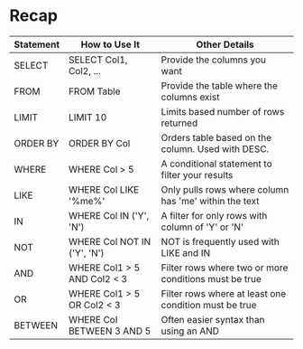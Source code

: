 # Recap

| Statement | How to Use It | Other Details |
| --------  |   --------    |   --------    |
|SELECT|	SELECT Col1, Col2, ...|	Provide the columns you want|
|FROM	|FROM Table	|Provide the table where the columns exist|
|LIMIT	|LIMIT 10	|Limits based number of rows returned|
|ORDER BY|	ORDER BY Col|	Orders table based on the column. Used with DESC.|
|WHERE|	WHERE Col > 5|	A conditional statement to filter your results|
|LIKE|	WHERE Col LIKE '%me%'|	Only pulls rows where column has 'me' within the text|
|IN	|WHERE Col IN ('Y', 'N')|	A filter for only rows with column of 'Y' or 'N'|
|NOT	|WHERE Col NOT IN ('Y', 'N')|	NOT is frequently used with LIKE and IN|
|AND	|WHERE Col1 > 5 AND Col2 < 3| Filter rows where two or more conditions must be true|
|OR	|WHERE Col1 > 5 OR Col2 < 3|	Filter rows where at least one condition must be true|
|BETWEEN	|WHERE Col BETWEEN 3 AND 5|	Often easier syntax than using an AND|